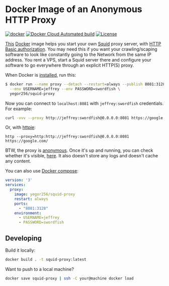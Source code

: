 # Docker Image of an Anonymous HTTP Proxy

[![docker](https://github.com/yegor256/squid-proxy/actions/workflows/docker.yml/badge.svg)](https://github.com/yegor256/squid-proxy/actions/workflows/docker.yml)
[![Docker Cloud Automated build](https://img.shields.io/docker/cloud/automated/yegor256/squid-proxy)](https://hub.docker.com/r/yegor256/squid-proxy)
[![License](https://img.shields.io/badge/license-MIT-green.svg)](https://github.com/yegor256/total/squid-proxy/master/LICENSE.txt)

[This](https://hub.docker.com/r/yegor256/squid-proxy)
[Docker](https://www.docker.com/)
image helps you start your own [Squid](http://www.squid-cache.org/)
proxy server, with [HTTP Basic authorization][basic].
You may need this if you want your crawling/scaping software
to look like constantly going to the Network from the same IP address. You
rent a VPS, start a Squid server there and configure your software to
go everywhere through an explicit HTTP(S) proxy.

When Docker is [installed](https://docs.docker.com/install/), run this:

```bash
$ docker run --name proxy --detach --restart=always --publish 8081:3128 \
  --env USERNAME=jeffrey --env PASSWORD=swordfish \
  yegor256/squid-proxy
```

Now you can connect to `localhost:8081` with `jeffrey:swordfish`
credentials. For example:

```bash
curl -vvv --proxy http://jeffrey:swordfish@0.0.0.0:8081 https://google.com/
```

Or, with [httpie](https://httpie.io/):

```shell
http --proxy=http:http://jeffrey:swordfish@0.0.0.0:8081 https://google.com/
```

BTW, the proxy is [anonymous](https://en.wikipedia.org/wiki/Anonymizer).
Once it's up and running, you can check whether it's visible,
[here](http://amibehindaproxy.com/). It also doesn't store any logs and doesn't
cache any content.

You can also use [Docker compose](https://docs.docker.com/compose/):

```yaml
version: '3'
services:
  proxy:
    image: yegor256/squid-proxy
    restart: always
    ports:
      - "8081:3128"
    environment:
      - USERNAME=jeffrey
      - PASSWORD=swordfish
```

## Developing

Build it locally:

```bash
docker build . -t squid-proxy:latest
```

Want to push to a local machine?

```bash
docker save squid-proxy | ssh -C your@machine docker load
```

[basic]: https://en.wikipedia.org/wiki/Basic_access_authentication
